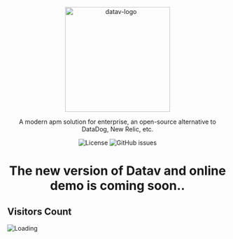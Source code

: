<p align="center">
  <img src="https://datav.io/img/logo/logo-xs.png" alt="datav-logo" width="240" />

  <p align="center">A modern apm solution for enterprise, an open-source alternative to DataDog, New Relic, etc.</p>
  </p>

<p align="center">
    <img alt="License" src="https://img.shields.io/badge/license-MIT-brightgreen"> 
    <!-- img alt="Downloads" src="https://img.shields.io/docker/pulls/datavio/datav?label=Downloads"> -->
    <img alt="GitHub issues" src="https://img.shields.io/github/issues/datav-io/datav">
</p>


<h1 align="center">
  The new version of Datav and online demo is coming soon.. 
</h1>




## Visitors Count

<img align="left" src = "https://profile-counter.glitch.me/datav/count.svg" alt ="Loading">


